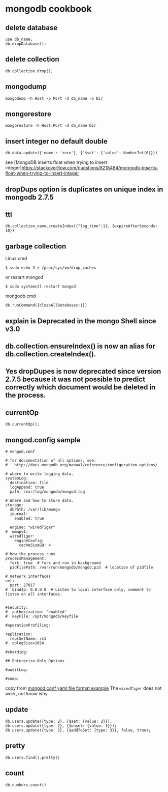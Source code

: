 # mongodb cookbook

## delete database

``` shell
use db_name;
db.dropDatabase();
```

## delete collection

``` shell
db.collection.drop();
```

## mongodump

``` shell
mongodump -h Host -p Port -d db_name -o Dir
```

## mongorestore

``` shell
mongorestore -h Host:Port -d db_name Dir
```

## insert integer no default double

``` shell
db.data.update({'name': 'zero'}, {'$set': {'value': NumberInt(0)}})

```
see [MongoDB inserts float when trying to insert integer]https://stackoverflow.com/questions/8218484/mongodb-inserts-float-when-trying-to-insert-integer


## dropDups option is duplicates on unique index in mongodb 2.7.5

## ttl

``` shell
db.collection_name.createIndex({"log_time":1}, {expireAfterSeconds: 10})
```

## garbage collection

Linux cmd
``` shell
$ sudo echo 3 > /proc/sys/vm/drop_caches
```
or restart mongod

``` shell
$ sudo systemctl restart mongod
```
mongodb cmd

``` shell
db.runCommand({closeAllDatabases:1})
```

## explain is Deprecated in the mongo Shell since v3.0

## db.collection.ensureIndex() is now an alias for db.collection.createIndex().

## Yes dropDupes is now deprecated since version 2.7.5 because it was not possible to predict correctly which document would be deleted in the process.

## currentOp

``` shell
db.currentOp();
```

## mongod.config sample

``` shell
# mongod.conf

# for documentation of all options, see:
#   http://docs.mongodb.org/manual/reference/configuration-options/

# where to write logging data.
systemLog:
  destination: file
  logAppend: true
  path: /var/log/mongodb/mongod.log

# Where and how to store data.
storage:
  dbPath: /var/lib/mongo
  journal:
    enabled: true

  engine: "wiredTiger"
#  mmapv1:
  wiredTiger:
    engineConfig:
      cacheSizeGB: 4

# how the process runs
processManagement:
  fork: true  # fork and run in background
  pidFilePath: /var/run/mongodb/mongod.pid  # location of pidfile

# network interfaces
net:
  port: 27017
#  bindIp: 0.0.0.0  # Listen to local interface only, comment to listen on all interfaces.


#security:
#  authorization: 'enabled'
#  keyFile: /opt/mongodb/keyfile

#operationProfiling:

replication:
  replSetName: rs1
#  oplogSize=1024

#sharding:

## Enterprise-Only Options

#auditLog:

#snmp:
```
copy from [mongod.conf yaml file format example](https://www.mysoftkey.com/mongodb/mongod-conf-yaml-file-format-example/)
The `wiredTiger` does not work, not know why.

## update
```
db.users.update({type: 2}, {$set: {value: 2}});
db.users.update({type: 2}, {$unset: {value: 3}});
db.users.update({type: 2}, {$addToSet: {type: 3}}, false, true);
```

## pretty

```
db.users.find().pretty()
```

## count

```
db.numbers.count()
```
